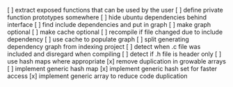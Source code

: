[ ] extract exposed functions that can be used by the user
[ ] define private function prototypes somewhere
[ ] hide ubuntu dependencies behind interface
[ ] find include dependencies and put in graph
[ ] make graph optional
[ ] make cache optional
[ ] recompile if file changed due to include dependency
[ ] use cache to populate graph
[ ] split generating dependency graph from indexing project
[ ] detect when .c file was included and disregard when compiling
[ ] detect if .h file is header only
[ ] use hash maps where appropriate
[x] remove duplication in growable arrays
[ ] implement generic hash map
[x] implement generic hash set for faster access
[x] implement generic array to reduce code duplication

